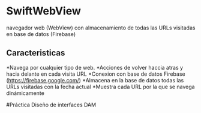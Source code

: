 # SwiftWebView
navegador web (WebView) con almacenamiento de todas las URLs visitadas en base de datos (Firebase)

## Caracteristicas
*Navega por cualquier tipo de web.
*Acciones de volver haccia atras y hacia delante en cada visita URL
*Conexion con base de datos Firebase (https://firebase.google.com/)
*Almacena en la base de datos todas las URLs visitadas con la fecha actual
*Muestra cada URL por la que se navega dinámicamente

#Práctica Diseño de interfaces DAM
